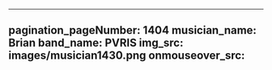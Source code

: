 ------
pagination_pageNumber: 1404
musician_name: Brian
band_name: PVRIS
img_src: images/musician1430.png
onmouseover_src: 
------